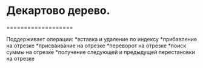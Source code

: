 
# Декартово дерево.
===================

Поддерживает операции:
    *вставка и удаление по индексу
    *прибавление на отрезке
    *присваивание на отрезке
    *переворот на отрезке
    *поиск суммы на отрезке
    *получение следующей и предыдущей перестановки на отрезке
